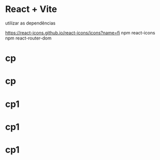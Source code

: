 # React + Vite
utilizar as dependências 

https://react-icons.github.io/react-icons/icons?name=fi
npm react-icons
npm react-router-dom
# cp
# cp
# cp1
# cp1
# cp1
